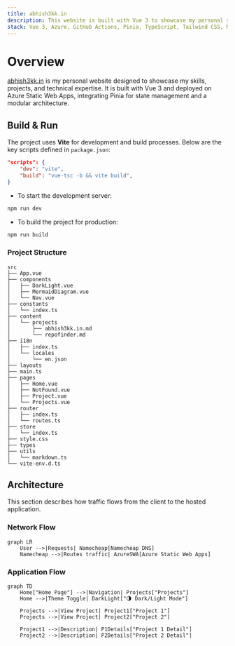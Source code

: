 ```yaml
---
title: abhish3kk.in
description: This website is built with Vue 3 to showcase my personal skills, projects, and technical expertise.
stack: Vue 3, Azure, GitHub Actions, Pinia, TypeScript, Tailwind CSS, Mermaid, Markdown
---
```


# Overview

[abhish3kk.in](https://abhish3kk.in) is my personal website designed to showcase my skills, projects, and technical expertise. It is built with Vue 3 and deployed on Azure Static Web Apps, integrating Pinia for state management and a modular architecture.

## Build & Run

The project uses **Vite** for development and build processes. Below are the key scripts defined in `package.json`:

```json
"scripts": {
    "dev": "vite",
    "build": "vue-tsc -b && vite build",
}
```

- To start the development server:

```sh
npm run dev
```

- To build the project for production:

```sh
npm run build
```

### Project Structure

```
src
├── App.vue
├── components
│   ├── DarkLight.vue
│   ├── MermaidDiagram.vue
│   └── Nav.vue
├── constants
│   └── index.ts
├── content
│   └── projects
│       ├── abhish3kk.in.md
│       └── repofinder.md
├── i18n
│   ├── index.ts
│   └── locales
│       └── en.json
├── layouts
├── main.ts
├── pages
│   ├── Home.vue
│   ├── NotFound.vue
│   ├── Project.vue
│   └── Projects.vue
├── router
│   ├── index.ts
│   └── routes.ts
├── store
│   └── index.ts
├── style.css
├── types
├── utils
│   └── markdown.ts
└── vite-env.d.ts
```

## Architecture

This section describes how traffic flows from the client to the hosted application.

### Network Flow

```mermaid
graph LR
    User -->|Requests| Namecheap[Namecheap DNS]
    Namecheap -->|Routes traffic| AzureSWA[Azure Static Web Apps]
```

### Application Flow

```mermaid
graph TD
    Home["Home Page"] -->|Navigation| Projects["Projects"]
    Home -->|Theme Toggle| DarkLight["🌗 Dark/Light Mode"]

    Projects -->|View Project| Project1["Project 1"]
    Projects -->|View Project| Project2["Project 2"]

    Project1 -->|Description| P1Details["Project 1 Detail"]
    Project2 -->|Description| P2Details["Project 2 Detail"]

```
